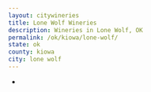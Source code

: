```yaml
---
layout: citywineries
title: Lone Wolf Wineries
description: Wineries in Lone Wolf, OK
permalink: /ok/kiowa/lone-wolf/
state: ok
county: kiowa
city: lone wolf
---
```

-
